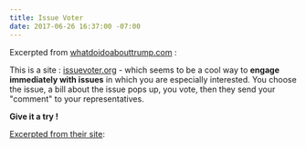 ```yaml
---
title: Issue Voter
date: 2017-06-26 16:37:00 -07:00
---
```


Excerpted from [whatdoidoabouttrump.com](http://whatdoidoabouttrump.com/) :

This is a site : [issuevoter.org](https://issuevoter.org/) -
 which seems to be a cool way to **engage immediately with issues** in which you are especially interested.  You choose the issue, a bill about the issue pops up, you vote, then they send your "comment" to your representatives.

**Give it a try !**

[Excerpted from their site](https://issuevoter.org/):


